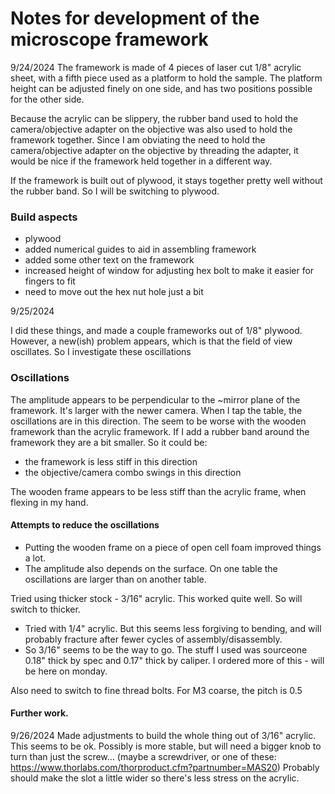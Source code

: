 # Notes for development of the microscope framework
9/24/2024
The framework is made of 4 pieces of laser cut 1/8" acrylic sheet, with a fifth piece used as a platform to hold the sample. The platform height can be adjusted finely on one side, and has two positions possible for the other side.   

Because the acrylic can be slippery, the rubber band used to hold the camera/objective adapter on the objective was also used to hold the framework together. Since I am obviating the need to hold the camera/objective adapter on the objective by threading the adapter, it would be nice if the framework held together in a different way.

If the framework is built out of plywood, it stays together pretty well without the rubber band. So I will be switching to plywood.


### Build aspects 
- plywood
- added numerical guides to aid in assembling framework
- added some other text on the framework
- increased height of window for adjusting hex bolt to make it easier for fingers to fit
- need to move out the hex nut hole just a bit 

9/25/2024

I did these things, and made a couple frameworks out of 1/8" plywood. However, a new(ish) problem appears, which is that the field of view oscillates. So I investigate these oscillations

### Oscillations

The amplitude appears to be perpendicular to the ~mirror plane of the framework. It's larger with the newer camera. When I tap the table, the oscillations are in this direction. The seem to be worse with the wooden framework than the acrylic framework. If I add a rubber band around the framework they are a bit smaller. So it could be:
- the framework is less stiff in this direction
- the objective/camera combo swings in this direction


The wooden frame appears to be less stiff than the acrylic frame, when flexing in my hand.

#### Attempts to reduce the oscillations
- Putting the wooden frame on a piece of open cell foam improved things a lot.
- The amplitude also depends on the surface. On one table the oscillations are larger than on another table.

Tried using thicker stock - 3/16" acrylic. This worked quite well. So will switch to thicker. 
- Tried with 1/4" acrylic. But this seems less forgiving to bending, and will probably fracture after fewer cycles of assembly/disassembly.
- So 3/16" seems to be the way to go. The stuff I used was sourceone 0.18" thick by spec and 0.17" thick by caliper. I ordered more of this - will be here on monday. 

Also need to switch to fine thread bolts. For M3 coarse, the pitch is 0.5

#### Further work.
9/26/2024
Made adjustments to build the whole thing out of 3/16" acrylic. This seems to be ok. Possibly is more stable, but will need a bigger knob to turn than just the screw... (maybe a screwdriver, or one of these: https://www.thorlabs.com/thorproduct.cfm?partnumber=MAS20)
Probably should make the slot a little wider so there's less stress on the acrylic. 





